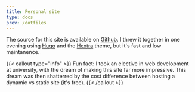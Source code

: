```yaml
---
title: Personal site
type: docs
prev: /dotfiles
---
```


The source for this site is available on [Github](https://github.com/zakajus/personal-site). I threw it together in one evening using [Hugo](https://gohugo.io/) and the [Hextra](https://imfing.github.io/hextra/) theme, but it's fast and low maintanence.


{{< callout type="info" >}}
Fun fact: I took an elective in web development at university, with the dream of making this site far more impressive. This dream was then shatterred by the cost difference between hosting a dynamic vs static site (it's free).
{{< /callout >}}
